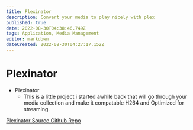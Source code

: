```yaml
---
title: Plexinator
description: Convert your media to play nicely with plex
published: true
date: 2022-08-30T04:38:46.749Z
tags: Application, Media Management
editor: markdown
dateCreated: 2022-08-30T04:27:17.152Z
---
```

# Plexinator

- Plexinator
	- This is a little project i started awhile back that will go through your media collection and make it compatable H264 and Optimized for streaming.

[Plexinator Source Github Repo](https://github.com/CommsTech/Plexinator)
